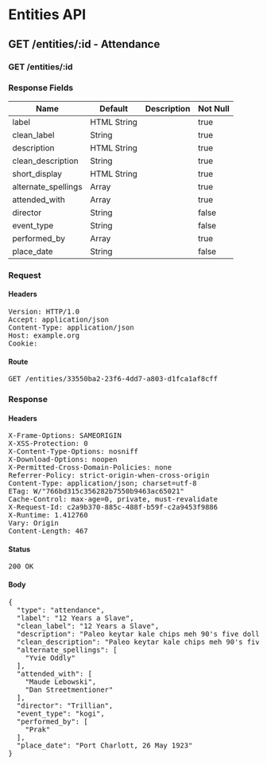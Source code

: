 # Entities API



## GET /entities/:id - Attendance

### GET /entities/:id

### Response Fields

| Name | Default | Description | Not Null |
|------|---------|-------------|----------|
| label | HTML String |  | true |
| clean_label | String |  | true |
| description | HTML String |  | true |
| clean_description | String |  | true |
| short_display | HTML String |  | true |
| alternate_spellings | Array |  | true |
| attended_with | Array |  | true |
| director | String |  | false |
| event_type | String |  | false |
| performed_by | Array |  | true |
| place_date | String |  | false |

### Request

#### Headers

<pre>Version: HTTP/1.0
Accept: application/json
Content-Type: application/json
Host: example.org
Cookie: </pre>

#### Route

<pre>GET /entities/33550ba2-23f6-4dd7-a803-d1fca1af8cff</pre>

### Response

#### Headers

<pre>X-Frame-Options: SAMEORIGIN
X-XSS-Protection: 0
X-Content-Type-Options: nosniff
X-Download-Options: noopen
X-Permitted-Cross-Domain-Policies: none
Referrer-Policy: strict-origin-when-cross-origin
Content-Type: application/json; charset=utf-8
ETag: W/&quot;766bd315c356282b7550b9463ac65021&quot;
Cache-Control: max-age=0, private, must-revalidate
X-Request-Id: c2a9b370-885c-488f-b59f-c2a9453f9886
X-Runtime: 1.412760
Vary: Origin
Content-Length: 467</pre>

#### Status

<pre>200 OK</pre>

#### Body

<pre>{
  "type": "attendance",
  "label": "12 Years a Slave",
  "clean_label": "12 Years a Slave",
  "description": "Paleo keytar kale chips meh 90's five dollar toast typewriter pour-over.",
  "clean_description": "Paleo keytar kale chips meh 90's five dollar toast typewriter pour-over.",
  "alternate_spellings": [
    "Yvie Oddly"
  ],
  "attended_with": [
    "Maude Lebowski",
    "Dan Streetmentioner"
  ],
  "director": "Trillian",
  "event_type": "kogi",
  "performed_by": [
    "Prak"
  ],
  "place_date": "Port Charlott, 26 May 1923"
}</pre>

